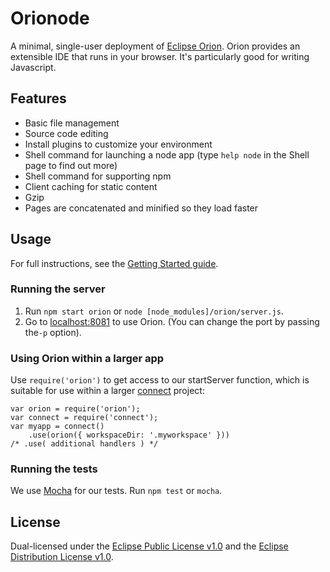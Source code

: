 # Orionode
A minimal, single-user deployment of [Eclipse Orion](http://www.eclipse.org/orion/). Orion provides an extensible IDE that runs in your browser. It's particularly good for writing Javascript.

## Features
* Basic file management
* Source code editing
* Install plugins to customize your environment
* Shell command for launching a node app (type ```help node``` in the Shell page to find out more)
* Shell command for supporting npm
* Client caching for static content
* Gzip
* Pages are concatenated and minified so they load faster

## Usage
For full instructions, see the [Getting Started guide](http://wiki.eclipse.org/Orion/Node/Getting_started).

### Running the server
1. Run ```npm start orion``` or ```node [node_modules]/orion/server.js```.
2. Go to [localhost:8081](http://localhost:8081) to use Orion. (You can change the port by passing the```-p``` option).

### Using Orion within a larger app
Use ```require('orion')``` to get access to our startServer function, which is suitable for use within a larger [connect](https://github.com/senchalabs/connect/) project:

```
var orion = require('orion');
var connect = require('connect');
var myapp = connect()
    .use(orion({ workspaceDir: '.myworkspace' }))
/* .use( additional handlers ) */
```

### Running the tests
We use [Mocha](https://github.com/visionmedia/mocha) for our tests. Run ```npm test``` or ```mocha```.

## License
Dual-licensed under the [Eclipse Public License v1.0](http://www.eclipse.org/legal/epl-v10.html) and the [Eclipse Distribution License v1.0](http://www.eclipse.org/org/documents/edl-v10.html).
